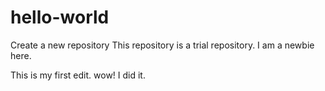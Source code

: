 # hello-world
Create a new repository
This repository is a trial repository. I am a newbie here. 

This is my first edit. wow! I did it.
